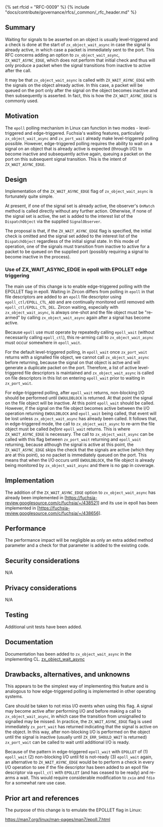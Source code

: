 {% set rfcid = "RFC-0009" %}
{% include "docs/contribute/governance/rfcs/_common/_rfc_header.md" %}
<!-- *** DO NOT EDIT ABOVE THIS LINE -->

## Summary

Waiting for signals to be asserted on an object is usually level-triggered and
a check is done at the start of `zx_object_wait_async` in case the signal is
already active, in which case a packet is immediately sent to the port.
This RFC concerns adding an option to `zx_object_wait_async`, `ZX_WAIT_ASYNC_EDGE`,
which does not perform that initial check and thus will only produce a packet
when the signal transitions from inactive to active after the call.

It may be that `zx_object_wait_async` is called with `ZX_WAIT_ASYNC_EDGE` with
the signals on the object already active. In this case, a packet will be queued
on the port only after the signal on the object becomes inactive and then
subsequently is asserted. In fact, this is how the `ZX_WAIT_ASYNC_EDGE` is commonly
used.

## Motivation

The `epoll` polling mechanism in Linux can function in two modes - level-triggered
and edge-triggered. Fuchsia's waiting features, particularly `zx_object_wait_async`
and `zx_port_wait` already make level-triggered polling possible. However, edge-triggered
polling requires the ability to wait on a signal on an object that is already
active is expected (through I/O) to become inactive and subsequently
active again, queuing a packet on the port on this subsequent signal transition.
This is the intent of `ZX_WAIT_ASYNC_EDGE`.

## Design

Implementation of the `ZX_WAIT_ASYNC_EDGE` flag of `zx_object_wait_async` is
fortunately quite simple.

At present, if one of the signal set is already active, the observer's `OnMatch`
method is called directly without any further action. Otherwise, if none of the
signal set is active, the set is added to the interest list of the `DispatchObject`
via the supplied `SignalObserver`.

The proposal is that, if the `ZX_WAIT_ASYNC_EDGE` flag is specified, the initial check
is omitted and the signal set added to the interest list of the `DispatchObject`
regardless of the initial signal state. In this mode of operation, one of the
signals must transition from inactive to active for a packet to be queued on
the supplied port (possibly requiring a signal to become inactive in the process).

### Use of ZX_WAIT_ASYNC_EDGE in epoll with EPOLLET edge triggering

The main use of this change is to enable edge-triggered polling with the EPOLLET flag
in epoll. Waiting in Zircon differs from polling in `epoll` in that file descriptors are
added to an `epoll` file descriptor using `epoll_ctl/EPOLL_CTL_ADD` and are continually
monitored until removed with `epoll_ctl/EPOLL_CTL_DEL`. Zircon waiting, especially
with `zx_object_wait_async`, is always one-shot and the file object must be "re-armed"
by calling `zx_object_wait_async` again after a signal has become active.

Because `epoll` use must operate by repeatedly calling `epoll_wait` (without necessarily
calling `epoll_ctl`), this re-arming call to `zx_object_wait_async` must occur somewhere
in `epoll_wait`.

For the default level-triggered polling, in `epoll_wait` once `zx_port_wait` returns with
a signalled file object, we cannot call `zx_object_wait_async` before returning, because
the signal on that object is actve and will generate a duplicate packet on the port. Therefore,
a list of active level-triggered file descriptors is maintained and `zx_object_wait_async`
is called on file descriptors in this list on entering `epoll_wait` prior to waiting in
`zx_port_wait`.

For edge-triggered polling, after `epoll_wait` returns, non-blocking I/O should be
performed until `EWOULDBLOCK` is returned. At that point the signal on the file object will
be inactive. At this point `epoll_wait` should be called. However, if the signal on the file
object becomes active between the I/O operation returning `EWOULDBLOCK` and `epoll_wait` being
called, that event will be lost unless `zx_object_wait_async` has already been called.
It follows that, in edge-triggered mode, the call to `zx_object_wait_async` to re-arm
the file object must be called *before* `epoll_wait` returns. This is where `ZX_WAIT_ASYNC_EDGE`
is necessary. The call to `zx_object_wait_async` can be called with this flag between
`zx_port_wait` returning and `epoll_wait` returning, because although the signal is active
at this point, the `ZX_WAIT_ASYNC_EDGE` skips the check that the signals are active
(which they are at this point), so no packet is immediately queued on the port.
This means that when the I/O occurs until `EWOULDBLOCK`, the file object is already being
monitored by `zx_object_wait_async` and there is no gap in coverage.

## Implementation

The addition of the `ZX_WAIT_ASYNC_EDGE` option to `zx_object_wait_async` has
already been implemented in [https://fuchsia-review.googlesource.com/c/fuchsia/+/438521]
and its use in epoll has been implemented in
[https://fuchsia-review.googlesource.com/c/fuchsia/+/438656].

## Performance

The performance impact will be negligible as only an extra added method parameter
and a check for that parameter is added to the existing code.

## Security considerations

N/A

## Privacy considerations

N/A

## Testing

Additional unit tests have been added.

## Documentation

Documentation has been added to `zx_object_wait_async` in the implementing CL.
[zx_object_wait_async](/docs/reference/syscalls/object_wait_async.md)

## Drawbacks, alternatives, and unknowns

This appears to be the simplest way of implementing this feature and
is analogous to how edge-triggered polling is implemented in other
operating systems.

Care should be taken to not miss I/O events when using this flag.
A signal may become active after performing I/O and before making
a call to `zx_object_wait_async`, in which case the transition from
unsignalled to signalled may be missed. In practice, the `ZX_WAIT_ASYNC_EDGE`
flag is used immediately `zx_port_wait` has returned indicating that
the signal is active on the object. In this way, after non-blocking
I/O is performed on the object until the signal is inactive (usually
until `ZX_ERR_SHOULD_WAIT` is returned) `zx_port_wait` can be called to
wait until additional I/O is ready.

Because of the pattern in edge-triggered `epoll_wait` with `EPOLLET` of (1)
`epoll_wait` (2) non-blocking I/O until fd is not-ready (3) `epoll_wait` again,
an alternative to `ZX_WAIT_ASYNC_EDGE` would be to perform a check in every
I/O operation to see if the file descriptor has been added to an epoll file
descriptor via `epoll_ctl` with `EPOLLET` (and has ceased to be ready) and
re-arms a wait. This would require considerable modification to `zxio` and
`fdio` for a somewhat rare use case.

## Prior art and references

The purpose of this change is to emulate the EPOLLET flag in Linux:

https://man7.org/linux/man-pages/man7/epoll.7.html
